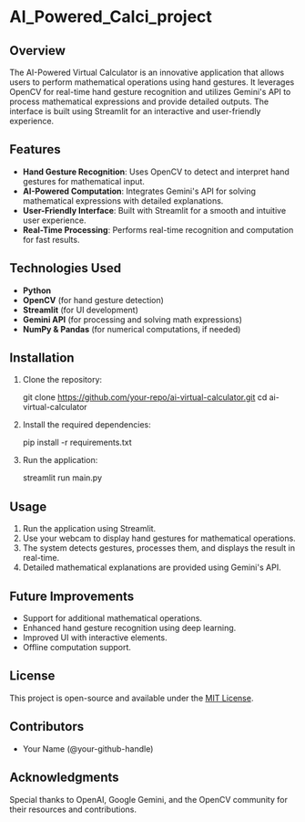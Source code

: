 # AI_Powered_Calci_project

## Overview

The AI-Powered Virtual Calculator is an innovative application that allows users to perform mathematical operations using hand gestures. It leverages OpenCV for real-time hand gesture recognition and utilizes Gemini's API to process mathematical expressions and provide detailed outputs. The interface is built using Streamlit for an interactive and user-friendly experience.

## Features

- **Hand Gesture Recognition**: Uses OpenCV to detect and interpret hand gestures for mathematical input.
- **AI-Powered Computation**: Integrates Gemini's API for solving mathematical expressions with detailed explanations.
- **User-Friendly Interface**: Built with Streamlit for a smooth and intuitive user experience.
- **Real-Time Processing**: Performs real-time recognition and computation for fast results.

## Technologies Used

- **Python**
- **OpenCV** (for hand gesture detection)
- **Streamlit** (for UI development)
- **Gemini API** (for processing and solving math expressions)
- **NumPy & Pandas** (for numerical computations, if needed)

## Installation

1. Clone the repository:
  
   git clone https://github.com/your-repo/ai-virtual-calculator.git
   cd ai-virtual-calculator
   
2. Install the required dependencies:
   
   pip install -r requirements.txt
 
3. Run the application:

   streamlit run main.py
  

## Usage

1. Run the application using Streamlit.
2. Use your webcam to display hand gestures for mathematical operations.
3. The system detects gestures, processes them, and displays the result in real-time.
4. Detailed mathematical explanations are provided using Gemini's API.

## Future Improvements

- Support for additional mathematical operations.
- Enhanced hand gesture recognition using deep learning.
- Improved UI with interactive elements.
- Offline computation support.

## License

This project is open-source and available under the [MIT License](LICENSE).

## Contributors

- Your Name (@your-github-handle)

## Acknowledgments

Special thanks to OpenAI, Google Gemini, and the OpenCV community for their resources and contributions.

